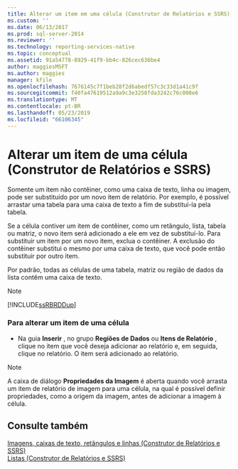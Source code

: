 ```yaml
---
title: Alterar um item em uma célula (Construtor de Relatórios e SSRS) | Microsoft Docs
ms.custom: ''
ms.date: 06/13/2017
ms.prod: sql-server-2014
ms.reviewer: ''
ms.technology: reporting-services-native
ms.topic: conceptual
ms.assetid: 91a54778-8929-41f9-bb4c-826cec636be4
author: maggiesMSFT
ms.author: maggies
manager: kfile
ms.openlocfilehash: 7676145c7f1beb28f2d6abedf57c3c33d1a41c9f
ms.sourcegitcommit: f40fa47619512a9a9c3e3258fda3242c76c008e6
ms.translationtype: MT
ms.contentlocale: pt-BR
ms.lasthandoff: 05/23/2019
ms.locfileid: "66106345"
---
```

# <a name="change-an-item-within-a-cell-report-builder-and-ssrs"></a>Alterar um item de uma célula (Construtor de Relatórios e SSRS)
  Somente um item não contêiner, como uma caixa de texto, linha ou imagem, pode ser substituído por um novo item de relatório. Por exemplo, é possível arrastar uma tabela para uma caixa de texto a fim de substituí-la pela tabela.  
  
 Se a célula contiver um item de contêiner, como um retângulo, lista, tabela ou matriz, o novo item será adicionado a ele em vez de substituí-lo. Para substituir um item por um novo item, exclua o contêiner. A exclusão do contêiner substitui o mesmo por uma caixa de texto, que você pode então substituir por outro item.  
  
 Por padrão, todas as células de uma tabela, matriz ou região de dados da lista contêm uma caixa de texto.  
  
> [!NOTE]  
>  [!INCLUDE[ssRBRDDup](../../includes/ssrbrddup-md.md)]  
  
### <a name="to-change-an-item-within-a-cell"></a>Para alterar um item de uma célula  
  
-   Na guia **Inserir** , no grupo **Regiões de Dados** ou **Itens de Relatório** , clique no item que você deseja adicionar ao relatório e, em seguida, clique no relatório. O item será adicionado ao relatório.  
  
> [!NOTE]  
>  A caixa de diálogo **Propriedades da Imagem** é aberta quando você arrasta um item de relatório de imagem para uma célula, na qual é possível definir propriedades, como a origem da imagem, antes de adicionar a imagem à célula.  
  
## <a name="see-also"></a>Consulte também  
 [Imagens, caixas de texto, retângulos e linhas &#40;Construtor de Relatórios e SSRS&#41;](rectangles-and-lines-report-builder-and-ssrs.md)   
 [Listas &#40;Construtor de Relatórios e SSRS&#41;](tables-matrices-and-lists-report-builder-and-ssrs.md)  
  
  
